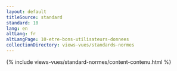 ```yaml
---
layout: default
titleSource: standard
standard: 10
lang: en
altLang: fr
altLangPage: 10-etre-bons-utilisateurs-donnees
collectionDirectory: views-vues/standards-normes
---
```

{% include views-vues/standard-normes/content-contenu.html %}

